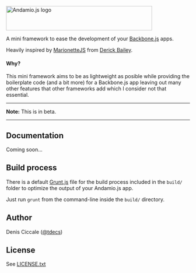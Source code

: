 <img src="https://raw.github.com/dciccale/Andamio.js/master/andamiojs-logo.png" width="400" height="67" alt="Andamio.js logo">

A mini framework to ease the development of your [Backbone.js](http://backbonejs.com) apps.

Heavily inspired by [MarionetteJS](http://marionettejs.com/) from [Derick Bailey](http://lostechies.com).

#### Why?

This mini framework aims to be as lightweight as posible while providing the boilerplate code (and a bit more) for a Backbone.js app leaving out many other features that other frameworks add which I consider not that essential.


---

**Note:** This is in beta.

---

## Documentation

Coming soon...

## Build process
There is a default [Grunt.js](http://gruntjs.com) file for the build process included in the `build/` folder to optimize the output of your Andamio.js app.

Just run `grunt` from the command-line inside the `build/` directory.

## Author
Denis Ciccale ([@tdecs](http://twitter.com/tdecs))

## License
See [LICENSE.txt](https://raw.github.com/dciccale/Andamio.js/master/LICENSE.txt)
